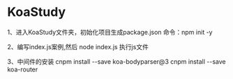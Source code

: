 # KoaStudy

1、进入KoaStudy文件夹，初始化项目生成package.json
命令：npm init -y 

2、编写index.js案例,然后 node index.js 执行js文件

3、中间件的安装
cnpm install --save koa-bodyparser@3
cnpm install --save koa-router